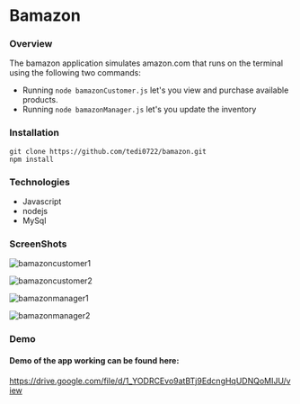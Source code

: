 # Bamazon

### Overview
The bamazon application simulates amazon.com that runs on the terminal using the following two commands:
* Running ```node bamazonCustomer.js``` let's you view and purchase available products.
* Running ```node bamazonManager.js``` let's you update the inventory

### Installation
```
git clone https://github.com/tedi0722/bamazon.git
npm install
```

### Technologies
* Javascript
* nodejs
* MySql

### ScreenShots
![bamazoncustomer1](https://user-images.githubusercontent.com/40690696/49890589-4caeac80-fdf9-11e8-8c65-f83f29232cd5.PNG)

![bamazoncustomer2](https://user-images.githubusercontent.com/40690696/49890590-4caeac80-fdf9-11e8-813d-a34b1e6d7f04.PNG)

![bamazonmanager1](https://user-images.githubusercontent.com/40690696/49890591-4caeac80-fdf9-11e8-8267-cea45afefebb.PNG)

![bamazonmanager2](https://user-images.githubusercontent.com/40690696/49890588-4c161600-fdf9-11e8-9cba-48a143759e16.PNG)


### Demo
#### Demo of the app working can be found here:
https://drive.google.com/file/d/1_YODRCEvo9atBTj9EdcngHqUDNQoMIJU/view

